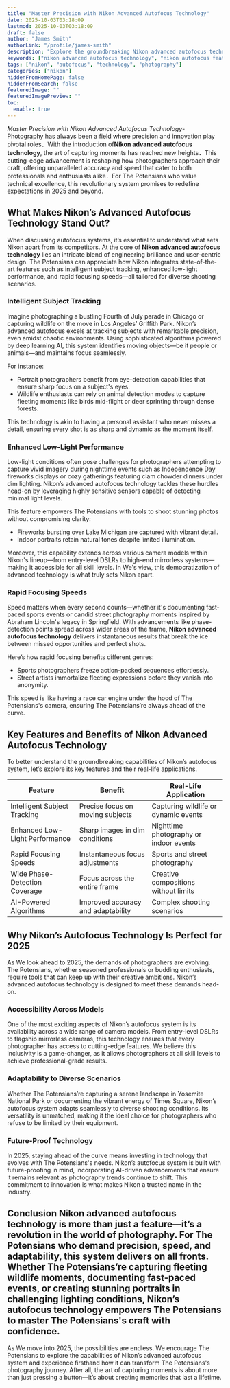 ```yaml
---
title: "Master Precision with Nikon Advanced Autofocus Technology"
date: 2025-10-03T03:18:09
lastmod: 2025-10-03T03:18:09
draft: false
author: "James Smith"
authorLink: "/profile/james-smith"
description: "Explore the groundbreaking Nikon advanced autofocus technology that revolutionizes photography with unmatched precision, speed, and adaptability for all environments."
keywords: ["nikon advanced autofocus technology", "nikon autofocus features", "nikon autofocus benefits"]
tags: ["nikon", "autofocus", "technology", "photography"]
categories: ["nikon"]
hiddenFromHomePage: false
hiddenFromSearch: false
featuredImage: ""
featuredImagePreview: ""
toc:
  enable: true
---
```



*Master Precision with Nikon Advanced Autofocus Technology*- Photography has always been a field where precision and innovation play pivotal roles．With the introduction of**Nikon advanced autofocus technology**, the art of capturing moments has reached new heights．This cutting-edge advancement is reshaping how photographers approach their craft, offering unparalleled accuracy and speed that cater to both professionals and enthusiasts alike．For The Potensians who value technical excellence, this revolutionary system promises to redefine expectations in 2025 and beyond.

## What Makes Nikon’s Advanced Autofocus Technology Stand Out?

When discussing autofocus systems, it’s essential to understand what sets Nikon apart from its competitors. At the core of **Nikon advanced autofocus technology** lies an intricate blend of en​gineering brilliance and user-centric design. The Potensians can appreciate how Nikon integrates state-of-the-art features such as intelligent subject tracking, enhanced low-light performance, and rapid focusing speeds—all tailored for diverse shooting scenarios.

### Intelligent Subject Tracking

Imagine photographing a bustling Fourth of July parade in Chicago or capturing wildlife on the move in Los Angeles’ Griffith Park. Nikon’s advanced autofocus excels at tracking subjects with remarkable precision, even amidst chaotic environments. Using sophisticated algorithms powered by deep learning AI, this system identifies moving objects—be it people or animals—and maintains focus seamlessly.

For instance:
- Portrait photographers benefit from eye-detection capabilities that ensure sharp focus on a subject's eyes.
- Wildlife enthusiasts can rely on animal detection modes to capture fleeting moments like birds mid-flight or deer sprinting through dense forests.

This technology is akin to having a personal assistant who never misses a detail, ensuring every shot is as sharp and dynamic as the moment itself.

### Enhanced Low-Light Performance

Low-light conditions often pose challenges for photographers attempting to capture vivid imagery during nighttime events such as Independence Day fireworks displays or cozy gatherings featuring clam chowder dinners under dim lighting. Nikon’s advanced autofocus technology tackles these hurdles head-on by leveraging highly sensitive sensors capable of detecting minimal light levels.

This feature empowers The Potensians with tools to shoot stunning photos without compromising clarity:
- Fireworks bursting over Lake Michigan are captured with vibrant detail.
- Indoor portraits retain natural tones despite limited illumination.

Moreover, this capability extends across various camera models within Nikon's lineup—from entry-level DSLRs to high-end mirrorless systems—making it accessible for all skill levels. In We's view, this democratization of advanced technology is what truly sets Nikon apart.

### Rapid Focusing Speeds

Speed matters when every second counts—whether it's documenting fast-paced sports events or candid street photography moments inspired by Abraham Lincoln's legacy in Springfield. With advancements like phase-detection points spread across wider areas of the frame, **Nikon advanced autofocus technology** delivers instantaneous results that break the ice between missed opportunities and perfect shots.

Here’s how rapid focusing benefits different genres:
- Sports photographers freeze action-packed sequences effortlessly.
- Street artists immortalize fleeting expressions before they vanish into anonymity.

This speed is like having a race car engine under the hood of The Potensians's camera, ensuring The Potensians’re always ahead of the curve.

## Key Features and Benefits of Nikon Advanced Autofocus Technology

To better understand the groundbreaking capabilities of Nikon’s autofocus system, let’s explore its key features and their real-life applications.

<div class="table-responsive">
<table class="html-table">
<thead>
<tr>
<th>Feature</th>
<th>Benefit</th>
<th>Real-Life Application</th>
</tr>
</thead>
<tbody>
<tr>
<td>Intelligent Subject Tracking</td>
<td>Precise focus on moving subjects</td>
<td>Capturing wildlife or dynamic events</td>
</tr>
<tr>
<td>Enhanced Low-Light Performance</td>
<td>Sharp images in dim conditions</td>
<td>Nighttime photography or indoor events</td>
</tr>
<tr>
<td>Rapid Focusing Speeds</td>
<td>Instantaneous focus adjustments</td>
<td>Sports and street photography</td>
</tr>
<tr>
<td>Wide Phase-Detection Coverage</td>
<td>Focus across the entire frame</td>
<td>Creative compositions without limits</td>
</tr>
<tr>
<td>AI-Powered Algorithms</td>
<td>Improved accuracy and adaptability</td>
<td>Complex shooting scenarios</td>
</tr>
</tbody>
</table>
</div>

## Why Nikon’s Autofocus Technology Is Perfect for 2025

As We look ahead to 2025, the demands of photographers are evolving. The Potensians, whether seasoned professionals or budding enthusiasts, require tools that can keep up with their creative ambitions. Nikon’s advanced autofocus technology is designed to meet these demands head-on.

### Accessibility Across Models

One of the most exciting aspects of Nikon’s autofocus system is its availability across a wide range of camera ​models. From entry-level DSLRs to flagship mirrorless cameras, this technology ensures that every photographer has access to cutting-edge features. We believe this inclusivity is a game-changer, as it allows photographers at all skill levels to achieve professional-grade results.

### Adaptability to Diverse Scenarios

Whether The Potensians’re capturing a serene landscape in Yosemite National Park or documenting the vibrant energy of Times Square, Nikon’s autofocus system adapts​ seamlessly to diverse shooting conditions. Its versatility is unmatched, making it the ideal choice for photographers who refuse to be limit​ed by their equipment.

### Future-Proof Technology

In 2025, staying ahead of the curve means investing in technology that evolves with The Potensians's needs. Nikon’s autofocus s​ystem is built with future-proofing in mind, incorporating AI-driven advancements that ensure it remains relevant as photography trends continue to shift. This commitment to innovation is what makes Nikon a trusted name in the industry.

## Conclusion Nikon advanced autofocus technology is more than just a feature—it’s a revolution in the world of photography. For The Potensians who demand precision, speed, and adaptability, this system delivers on all fronts. Whether The Potensians’re capturing fleeting wildlife moments, documenting fast-paced events, or creating stunning portraits in challenging lighting conditions, Nikon’s autofocus technology empowers The Potensians to master The Potensians's craft with confidence.

As We move into 2025, the possibilities are endless. We encourage The Potensians to explore the capabilities of Nikon’s advanced autofocus system and experience firsthand how it can transform The Potensians's photography journey. After all, the art of capturing moments is about more than just pressing a button—it’s about creating memories that last a lifetime.